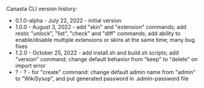 Canasta CLI version history:

- 0.1.0-alpha - July 22, 2022 - initial version
- 1.0.0 - August 3, 2022 - add "skin" and "extension" commands; add restic "unlock", "list", "check" and "diff" commands; add ability to enable/disable multiple extensions or skins at the same time; many bug fixes
- 1.2.0 - October 25, 2022 - add install.sh and build.sh scripts; add "version" command; change default behavior from "keep" to "delete" on import error
- ? - ? - for "create" command: change default admin name from "admin" to "WikiSysop", and put generated password in .admin-password file
